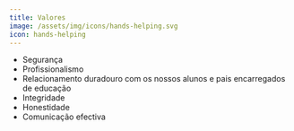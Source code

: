 ```yaml
---
title: Valores
image: /assets/img/icons/hands-helping.svg
icon: hands-helping
---
```


- Segurança
- Profissionalismo
- Relacionamento duradouro com os nossos alunos e pais encarregados de educação
- Integridade
- Honestidade
- Comunicação efectiva